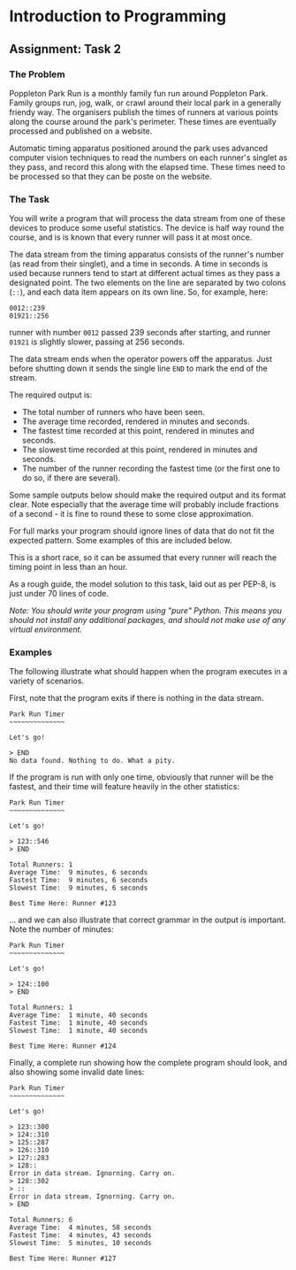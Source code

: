 # Introduction to Programming

## Assignment: Task 2

### The Problem

Poppleton Park Run is a monthly family fun run around Poppleton Park. Family groups run, jog, walk, or crawl
around their local park in a generally friendy way. The organisers publish the times of runners
at various points along the course around the park's perimeter. These times are eventually processed and published
on a website.

Automatic timing apparatus positioned around the park uses advanced computer vision techniques to read the numbers 
on each runner's singlet as they pass, and record this along with the elapsed time. These times need to be 
processed so that they can be poste on the website.

### The Task

You will write a program that  will process the data stream from one of these devices to produce 
some useful statistics. The device is half way round the course, and is is known that every runner will
pass it at most once.

The data stream from the timing apparatus consists of the runner's number (as read from their singlet), and a time
in seconds. A time in seconds is used because runners tend to start at different actual times as they pass a 
designated point. The two elements on the line are separated by two colons (`::`), and each data item 
appears on its own line. So, for example, here:

```text
0012::239
01921::256
```

runner with number `0012` passed 239 seconds after starting, and runner `01921` is slightly slower, passing at
256 seconds.

The data stream ends when the operator powers off the apparatus. Just before shutting down it sends the single 
line `END` to mark the end of the stream.

The required output is:
* The total number of runners who have been seen.
* The average time recorded, rendered in minutes and seconds.
* The fastest time recorded at this point, rendered in minutes and seconds.
* The slowest time recorded at this point, rendered in minutes and seconds.
* The number of the runner recording the fastest time (or the first one to do so, if there are several).

Some sample outputs below should make the required output and its format clear. Note especially that the
average time will probably include fractions of a second - it is fine to round these to some close approximation.

For full marks your program should ignore lines of data that do not fit the expected pattern. Some examples of
this are included below.

This is a short race, so it can be assumed that every runner will reach the timing point in less than an hour.

As a rough guide, the model solution to this task, laid out as per PEP-8, is just under 70 lines of code.

*Note: You should write your program using "pure" Python. This means you should not install any additional packages,
and should not make use of any virtual environment.*

### Examples

The following illustrate what should happen when the program executes in a variety of scenarios. 

First, note that the program exits if there is nothing in the data stream.

```text
Park Run Timer
~~~~~~~~~~~~~~

Let's go!

> END
No data found. Nothing to do. What a pity.
```

If the program is run with only one time, obviously that runner will be the fastest, and their time will feature
heavily in the other statistics:

```text
Park Run Timer
~~~~~~~~~~~~~~

Let's go!

> 123::546
> END

Total Runners: 1
Average Time:  9 minutes, 6 seconds
Fastest Time:  9 minutes, 6 seconds
Slowest Time:  9 minutes, 6 seconds

Best Time Here: Runner #123
```

... and we can also illustrate that correct grammar in the output is important. Note the number of minutes:

```text
Park Run Timer
~~~~~~~~~~~~~~

Let's go!

> 124::100
> END

Total Runners: 1
Average Time:  1 minute, 40 seconds
Fastest Time:  1 minute, 40 seconds
Slowest Time:  1 minute, 40 seconds

Best Time Here: Runner #124
```

Finally, a complete run showing how the complete program should look, and also showing some invalid
date lines:

```text
Park Run Timer
~~~~~~~~~~~~~~

Let's go!

> 123::300
> 124::310
> 125::287
> 126::310
> 127::283
> 128::
Error in data stream. Ignorning. Carry on.
> 128::302
> ::
Error in data stream. Ignorning. Carry on.
> END

Total Runners: 6
Average Time:  4 minutes, 58 seconds
Fastest Time:  4 minutes, 43 seconds
Slowest Time:  5 minutes, 10 seconds

Best Time Here: Runner #127
```
